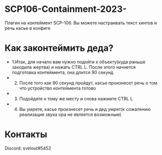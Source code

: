 # SCP106-Containment-2023-
Плагин на контеймент SCP-106. Вы можете настраивать текст хинтов и речь касье в конфиге
# Как законтеймить деда?
*  1.Итак, для начало вам нужно подойти к объекту(куда раньше заходила жертва) и нажать CTRL L. После этого начнется подготовка контеймента, она длится 90 секунд
*  2. После того как 90 секунд пройдут, касье произнесет речь о том что устройство контеймента готово
*  3. Подойдите к тому же месту и снова нажмите CTRL L
*  4. Вы умрете, касье произнесет речь и дед умрет(к сожалению реализация звука ора не является возможным)
# Контакты
Discord: svelout#5452
